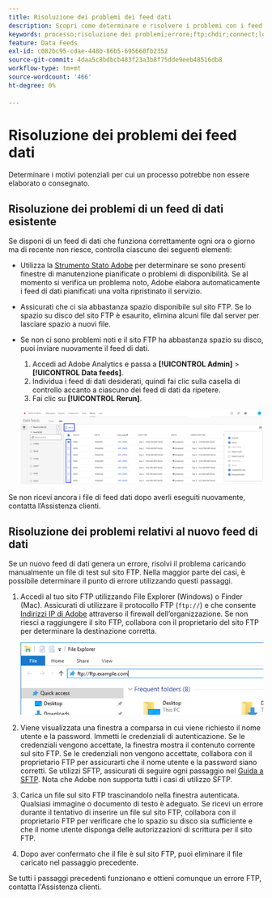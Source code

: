 ```yaml
---
title: Risoluzione dei problemi dei feed dati
description: Scopri come determinare e risolvere i problemi con i feed di dati.
keywords: processo;risoluzione dei problemi;errore;ftp;chdir;connect;login;put
feature: Data Feeds
exl-id: c082bc95-cdae-448b-86b5-695660fb2352
source-git-commit: 4daa5c8bdbcb483f23a3b8f75dde9eeb48516db8
workflow-type: tm+mt
source-wordcount: '466'
ht-degree: 0%

---
```


# Risoluzione dei problemi dei feed dati

Determinare i motivi potenziali per cui un processo potrebbe non essere elaborato o consegnato.

## Risoluzione dei problemi di un feed di dati esistente

Se disponi di un feed di dati che funziona correttamente ogni ora o giorno ma di recente non riesce, controlla ciascuno dei seguenti elementi:

* Utilizza la [Strumento Stato Adobe](https://status.adobe.com/en/experience_cloud) per determinare se sono presenti finestre di manutenzione pianificate o problemi di disponibilità. Se al momento si verifica un problema noto, Adobe elabora automaticamente i feed di dati pianificati una volta ripristinato il servizio.
* Assicurati che ci sia abbastanza spazio disponibile sul sito FTP. Se lo spazio su disco del sito FTP è esaurito, elimina alcuni file dal server per lasciare spazio a nuovi file.
* Se non ci sono problemi noti e il sito FTP ha abbastanza spazio su disco, puoi inviare nuovamente il feed di dati.

   1. Accedi ad Adobe Analytics e passa a **[!UICONTROL Admin]** > **[!UICONTROL Data feeds]**.
   2. Individua i feed di dati desiderati, quindi fai clic sulla casella di controllo accanto a ciascuno dei feed di dati da ripetere.
   3. Fai clic su **[!UICONTROL Rerun]**.

   ![Ripristino](assets/rerun.png)

Se non ricevi ancora i file di feed dati dopo averli eseguiti nuovamente, contatta l’Assistenza clienti.

## Risoluzione dei problemi relativi al nuovo feed di dati

Se un nuovo feed di dati genera un errore, risolvi il problema caricando manualmente un file di test sul sito FTP. Nella maggior parte dei casi, è possibile determinare il punto di errore utilizzando questi passaggi.

1. Accedi al tuo sito FTP utilizzando File Explorer (Windows) o Finder (Mac). Assicurati di utilizzare il protocollo FTP (`ftp://`) e che consente [Indirizzi IP di Adobe](/help/technotes/ip-addresses.md) attraverso il firewall dell’organizzazione. Se non riesci a raggiungere il sito FTP, collabora con il proprietario del sito FTP per determinare la destinazione corretta.

   ![Esplora file](assets/file_explorer.png)

2. Viene visualizzata una finestra a comparsa in cui viene richiesto il nome utente e la password. Immetti le credenziali di autenticazione. Se le credenziali vengono accettate, la finestra mostra il contenuto corrente sul sito FTP. Se le credenziali non vengono accettate, collabora con il proprietario FTP per assicurarti che il nome utente e la password siano corretti. Se utilizzi SFTP, assicurati di seguire ogni passaggio nel [Guida a SFTP](../ftp-and-sftp/c-sftp/ftp-sftp.md). Nota che Adobe non supporta tutti i casi di utilizzo SFTP.
3. Carica un file sul sito FTP trascinandolo nella finestra autenticata. Qualsiasi immagine o documento di testo è adeguato. Se ricevi un errore durante il tentativo di inserire un file sul sito FTP, collabora con il proprietario FTP per verificare che lo spazio su disco sia sufficiente e che il nome utente disponga delle autorizzazioni di scrittura per il sito FTP.
4. Dopo aver confermato che il file è sul sito FTP, puoi eliminare il file caricato nel passaggio precedente.

Se tutti i passaggi precedenti funzionano e ottieni comunque un errore FTP, contatta l&#39;Assistenza clienti.
